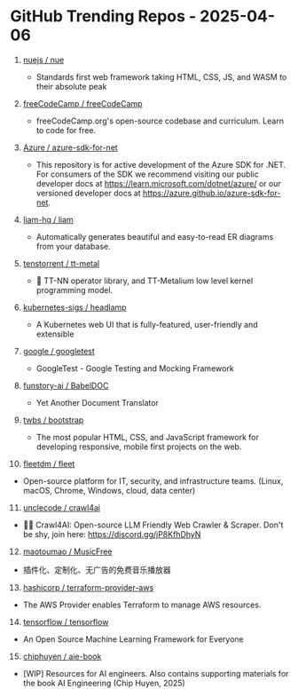 # GitHub Trending Repos - 2025-04-06

1. [nuejs /    nue](https://github.com/nuejs/nue)
   - Standards first web framework taking HTML, CSS, JS, and WASM to their absolute peak

2. [freeCodeCamp /    freeCodeCamp](https://github.com/freeCodeCamp/freeCodeCamp)
   - freeCodeCamp.org's open-source codebase and curriculum. Learn to code for free.

3. [Azure /    azure-sdk-for-net](https://github.com/Azure/azure-sdk-for-net)
   - This repository is for active development of the Azure SDK for .NET. For consumers of the SDK we recommend visiting our public developer docs at https://learn.microsoft.com/dotnet/azure/ or our versioned developer docs at https://azure.github.io/azure-sdk-for-net.

4. [liam-hq /    liam](https://github.com/liam-hq/liam)
   - Automatically generates beautiful and easy-to-read ER diagrams from your database.

5. [tenstorrent /    tt-metal](https://github.com/tenstorrent/tt-metal)
   - 🤘 TT-NN operator library, and TT-Metalium low level kernel programming model.

6. [kubernetes-sigs /    headlamp](https://github.com/kubernetes-sigs/headlamp)
   - A Kubernetes web UI that is fully-featured, user-friendly and extensible

7. [google /    googletest](https://github.com/google/googletest)
   - GoogleTest - Google Testing and Mocking Framework

8. [funstory-ai /    BabelDOC](https://github.com/funstory-ai/BabelDOC)
   - Yet Another Document Translator

9. [twbs /    bootstrap](https://github.com/twbs/bootstrap)
   - The most popular HTML, CSS, and JavaScript framework for developing responsive, mobile first projects on the web.

10. [fleetdm /    fleet](https://github.com/fleetdm/fleet)
   - Open-source platform for IT, security, and infrastructure teams. (Linux, macOS, Chrome, Windows, cloud, data center)

11. [unclecode /    crawl4ai](https://github.com/unclecode/crawl4ai)
   - 🚀🤖 Crawl4AI: Open-source LLM Friendly Web Crawler & Scraper. Don't be shy, join here: https://discord.gg/jP8KfhDhyN

12. [maotoumao /    MusicFree](https://github.com/maotoumao/MusicFree)
   - 插件化、定制化、无广告的免费音乐播放器

13. [hashicorp /    terraform-provider-aws](https://github.com/hashicorp/terraform-provider-aws)
   - The AWS Provider enables Terraform to manage AWS resources.

14. [tensorflow /    tensorflow](https://github.com/tensorflow/tensorflow)
   - An Open Source Machine Learning Framework for Everyone

15. [chiphuyen /    aie-book](https://github.com/chiphuyen/aie-book)
   - [WIP] Resources for AI engineers. Also contains supporting materials for the book AI Engineering (Chip Huyen, 2025)

